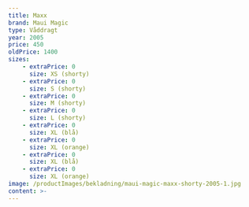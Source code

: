 ```yaml
---
title: Maxx
brand: Maui Magic
type: Våddragt
year: 2005
price: 450
oldPrice: 1400
sizes:
    - extraPrice: 0
      size: XS (shorty)
    - extraPrice: 0
      size: S (shorty)
    - extraPrice: 0
      size: M (shorty)
    - extraPrice: 0
      size: L (shorty)
    - extraPrice: 0
      size: XL (blå)
    - extraPrice: 0
      size: XL (orange)
    - extraPrice: 0
      size: XL (blå)
    - extraPrice: 0
      size: XL (orange)
image: /productImages/bekladning/maui-magic-maxx-shorty-2005-1.jpg
content: >-
---
```

